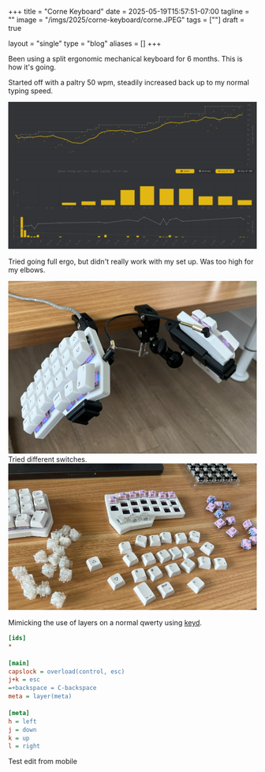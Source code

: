 +++
title =     "Corne Keyboard"
date =      2025-05-19T15:57:51-07:00
tagline =   ""
image =     "/imgs/2025/corne-keyboard/corne.JPEG"
tags =      [""]
draft =     true

layout =    "single"
type =      "blog"
aliases =   []
+++

Been using a split ergonomic mechanical keyboard for 6 months. This is how it's going.

<!--more-->

Started off with a paltry 50 wpm, steadily increased back up to my normal typing speed.

![Steadily increasing WPM](pic-monkeytype.png)

Tried going full ergo, but didn't really work with my set up. Was too high for my elbows.

![Ergonomics](pic-ergo.png)
Tried different switches.
![](Pasted%20image%2020250519162513.png)

Mimicking the use of layers on a normal qwerty using [keyd](https://github.com/rvaiya/keyd).

```ini
[ids]
*

[main]
capslock = overload(control, esc)
j+k = esc
=+backspace = C-backspace
meta = layer(meta)

[meta]
h = left
j = down
k = up
l = right
```

Test edit from mobile